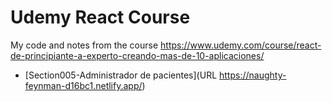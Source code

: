 # Udemy React Course

My code and notes from the course https://www.udemy.com/course/react-de-principiante-a-experto-creando-mas-de-10-aplicaciones/

* [Section005-Administrador de pacientes](URL https://naughty-feynman-d16bc1.netlify.app/)